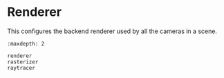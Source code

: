 # Renderer

This configures the backend renderer used by all the cameras in a scene.
```{toctree}
:maxdepth: 2

renderer
rasterizer
raytracer
```
